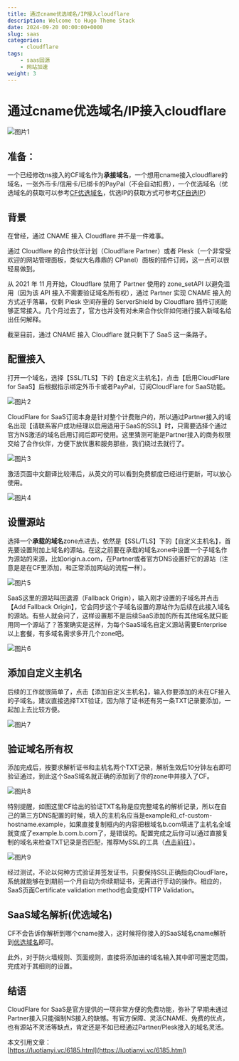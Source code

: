 ```yaml
---
title: 通过cname优选域名/IP接入cloudflare
description: Welcome to Hugo Theme Stack
date: 2024-09-20 00:00:00+0000
slug: saas
categories:
    - cloudflare
tags:
    - saas回源
    - 网站加速
weight: 3 
---
```


# 通过cname优选域名/IP接入cloudflare

![图片1](https://p0.meituan.net/csc/2257cd91224cde5cffeea45da40423394062.png)


## 准备：
一个已经修改ns接入的CF域名作为**承接域名**，一个想用cname接入cloudflare的域名，一张外币卡/信用卡/已绑卡的PayPal（不会自动扣费），一个优选域名（优选域名的获取可以参考[CF优选域名](https://blog.qmsdh.com/index.php/archives/22/)，优选IP的获取方式可参考[CF自选IP](https://blog.qmsdh.com/index.php/archives/23/)）

## 背景
在曾经，通过 CNAME 接入 Cloudflare 并不是一件难事。

通过 Cloudflare 的合作伙伴计划（Cloudflare Partner）或者 Plesk（一个非常受欢迎的网站管理面板，类似大名鼎鼎的 CPanel）面板的插件订阅，这一点可以很轻易做到。

从 2021 年 11 月开始，Cloudflare 禁用了 Partner 使用的 zone_setAPI 以避免滥用（因为该 API 接入不需要验证域名所有权），通过 Partner 实现 CNAME 接入的方式近乎落幕，仅剩 Plesk 空间存量的 ServerShield by Cloudflare 插件订阅能够正常接入。几个月过去了，官方也并没有对未来合作伙伴如何进行接入新域名给出任何解释。

截至目前，通过 CNAME 接入 Cloudflare 就只剩下了 SaaS 这一条路子。

## 配置接入
打开一个域名，选择【SSL/TLS】下的【自定义主机名】，点击【启用CloudFlare for SaaS】后根据指示绑定外币卡或者PayPal，订阅CloudFlare for SaaS功能。

![图片2](https://p1.meituan.net/csc/a081ecb7f048d7b88da3405634e382cc59054.jpg)

CloudFlare for SaaS订阅本身是针对整个计费账户的，所以通过Partner接入的域名出现【请联系客户成功经理以启用适用于SaaS的SSL】时，只需要选择个通过官方NS激活的域名启用订阅后即可使用。这里猜测可能是Partner接入的商务权限交给了合作伙伴，方便下放优惠和服务那些，我们绕过去就行了。

![图片3](https://p1.meituan.net/csc/93bc9e10c0633cb20ce64bddec9152e529289.jpg)

激活页面中文翻译比较滞后，从英文的可以看到免费额度已经进行更新，可以放心使用。

![图片4](https://p1.meituan.net/csc/3ae5a36892ebe9589bdabc82073dd64790072.jpg)

## 设置源站
选择一个**承载的域名**zone点进去，依然是【SSL/TLS】下的【自定义主机名】，首先要设置附加上域名的源站。在这之前要在承载的域名zone中设置一个子域名作为源站的来源，比如origin.a.com，在Partner或者官方DNS设置好它的源站（注意是是在CF里添加，和正常添加网站的流程一样）。

![图片5](https://p0.meituan.net/csc/e3f2865a9fa011ab5018a99ddfd3ef2b47908.jpg)

SaaS这里的源站叫回退源（Fallback Origin），输入刚才设置的子域名并点击【Add Fallback Origin】，它会同步这个子域名设置的源站作为后续在此接入域名的源站。有些人就会问了，这样设置那不是后续SaaS添加的所有其他域名就只能用同一个源站了？答案确实是这样，为每个SaaS域名自定义源站需要Enterprise以上套餐，有多域名需求多开几个zone吧。

![图片6](https://p0.meituan.net/csc/b3debe06748cc0ce279e5b31828dea8238662.jpg)

## 添加自定义主机名
后续的工作就很简单了，点击【添加自定义主机名】，输入你要添加的未在CF接入的子域名。建议直接选择TXT验证，因为除了证书还有另一条TXT记录要添加，一起加上去比较方便。

![图片7](https://p0.meituan.net/csc/4639b7887d1e6d32867e03d5d347aa5730776.jpg)

## 验证域名所有权
添加完成后，按要求解析证书和主机名两个TXT记录，解析生效后10分钟左右即可验证通过，到此这个SaaS域名就正确的添加到了你的zone中并接入了CF。

![图片8](https://p0.meituan.net/csc/a248f19997493d3ad1f3e269a0d5b46566642.jpg)

特别提醒，如图这里CF给出的验证TXT名称是应完整域名的解析记录，所以在自己的第三方DNS配置的时候，填入的主机名应当是example和_cf-custom-hostname.example，如果直接复制框内的内容把根域名b.com填进了主机名全域就变成了example.b.com.b.com了，是错误的。配置完成之后你可以通过直接复制的域名来检查TXT记录是否匹配，推荐MySSL的工具（[点击前往](https://myssl.com/dns_check.html#ssl_verify)）。

![图片9](https://p1.meituan.net/csc/c115c057b2876cd491572e2ef4acda9b50738.png)

经过测试，不论以何种方式验证并签发证书，只要保持SSL正确指向CloudFlare，系统就能够在到期前一个月自动为你续期证书，无需进行手动的操作。相应的，SaaS页面Certificate validation method也会变成HTTP Validation。

## SaaS域名解析(优选域名)
CF不会告诉你解析到哪个cname接入，这时候将你接入的SaaS域名cname解析到[优选域名](https://blog.qmsdh.com/index.php/archives/22/)即可。

此外，对于防火墙规则、页面规则，直接将添加进的域名输入其中即可圈定范围，完成对于其细则的设置。

## 结语
CloudFlare for SaaS是官方提供的一项非常方便的免费功能，弥补了早期未通过Partner接入只能强制NS接入的缺憾。有官方保障、灵活CNAME、免费的优点，也有源站不灵活等缺点，肯定还是不如已经通过Partner/Plesk接入的域名灵活。

本文引用文章：  
[https://luotianyi.vc/6185.html](https://luotianyi.vc/6185.html)
